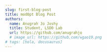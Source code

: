 ```yaml
---
slug: first-blog-post
title: modOpt Blog Post
authors:
  name: Anugrah Jo Joshy
  title: Student, LSDO Lab
  url: https://github.com/anugrahjo
  # image_url: https://github.com/wgao19.png
# tags: [hola, docusaurus]
---
```


<!-- Coming soon.... -->


